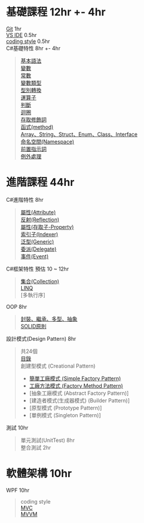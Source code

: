 # 基礎課程  12hr +- 4hr
[Git](/Git版本控制.md)             1hr  
[VS IDE](/VisualStudioIDE.md)          0.5hr  
[coding style](/CodingStyle.md)    0.5hr  
C#基礎特性      8hr +- 4hr
> [基本語法](/基本語法.md)  
> [變數](/變數.md)  
> [常數](/變數.md)  
> [變數類型](/變數.md)    
> [型別轉換](/變數.md)    
> [運算子](/運算子.md)  
> [判斷](/判斷.md)  
> [迴圈](/迴圈.md)  
> [存取修飾詞](/存取修飾詞.md)  
> [函式(method)](/函式.md)  
> [Array、String、Struct、Enum、Class、Interface](/多個類型.md
)  
> [命名空間(Namespace)](/命名空間.md)  
> [前置指示詞](/前置處理指示詞.md)  
> [例外處理](/例外處理.md)  

# 進階課程  44hr
C#進階特性 8hr
> [屬性(Attribute)](/屬性Attribute.md)  
> [反射(Reflection)](/反射Reflection.md)  
> [屬性(存取子-Property)](/屬性Property.md)  
> [索引子(Indexer)](/索引子indexer.md)   
> [泛型(Generic)](/泛型Generic.md)   
> [委派(Delegate)](/委派Delegate.md)  
> [事件(Event)](/事件Event.md)  


C#框架特性  預估 10 ~ 12hr 
> [集合(Collection)](/集合Collections.md)  
> [LINQ](/LINQ.md)   
> [多執行序]  

OOP 8hr
> [封裝、繼承、多型、抽象](/封裝、繼承、多型、抽象.md)  
> [SOLID原則](/SOLID.md)  

設計模式(Design Pattern) 8hr  
> 共24個   
> [目錄](/DP目錄.md)  
> 創建型模式 (Creational Pattern)  
>- [簡單工廠模式 (Simple Factory Pattern)](/SimpleFactory.md)
>- [工廠方法模式 (Factory Method Pattern)](/FactoryMethod.md)
>- [抽象工廠模式 (Abstract Factory Pattern)]
>- [建造者模式(生成器模式) (Builder Pattern)]
>- [原型模式 (Prototype Pattern)]
>- [單例模式 (Singleton Pattern)]

測試 10hr
> 單元測試(UnitTest)    8hr  
> 整合測試              2hr

# 軟體架構  10hr
WPF 10hr  
> coding style  
> [MVC](/MVC.md)  
> [MVVM](/MVVM.md)  